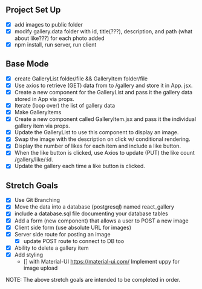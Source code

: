## Project Set Up
- [x] add images to public folder
- [x] modify gallery.data folder with id, title(???), description, and path
     (what about like???) for each photo added
- [x] npm install, run server, run client

## Base Mode
- [x] create GalleryList folder/file && GalleryItem folder/file
- [x] Use axios to retrieve (GET) data from to /gallery and store it in App.
        jsx.
- [x] Create a new component for the GalleryList and pass it the gallery
     data stored in App via props.
- [x] Iterate (loop over) the list of gallery data
- [x] Make GalleryItems
- [x] Create a new component called GalleryItem.jsx and pass it the
     individual gallery item via props.
- [x] Update the GalleryList to use this component to display an image.
- [x] Swap the image with the description on click w/ conditional rendering.
- [x] Display the number of likes for each item and include a like button.
- [x] When the like button is clicked, use Axios to update (PUT) the like
     count /gallery/like/:id.
- [x] Update the gallery each time a like button is clicked.

## Stretch Goals
- [x] Use Git Branching
- [x] Move the data into a database (postgresql) named react_gallery
- [x] include a database.sql file documenting your database tables
- [x] Add a form (new component) that allows a user to POST a new image
- [x] Client side form (use absolute URL for images)
- [x] Server side route for posting an image
     - [x] update POST route to connect to DB too
- [x] Ability to delete a gallery item
- [x] Add styling 
     - [] with Material-UI https://material-ui.com/
        Implement uppy for image upload

NOTE: The above stretch goals are intended to be completed in order.